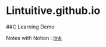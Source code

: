 # Lintuitive.github.io
##C Learning Demo

Notes with Notion : 
[link](https://low-python-cac.notion.site/C-Note-fb27d128a0344eb2a657f6e2628e493a?pvs=4)

